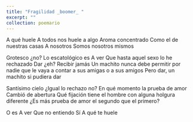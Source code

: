```yaml
---
title: "Fragilidad _boomer_ "
excerpt: ""
collection: poemario
---
```


<p>
A qué huele  
A todos nos huele a algo 
Aroma concentrado  
Como el de nuestras casas  
A nosotros 
Somos nosotros mismos 
</p>

<p>
Grotesco ¿no? 
Lo escatológico es 
A ver  
Que hasta aquel sexo lo he rechazado 
Dar ¿eh? 
Recibir jamás 
Un machito nunca debe permitir 
	por nadie que le vaya a contar a sus amigas 
		o a sus amigos 
Pero dar, un machito si pudiera dar 
</p>
	<p>
Santísimo cielo 
¿Igual lo rechazo no? 
En qué momento la prueba de amor 
Cambió de abertura 
Qué fijación tiene el hombre con alguna holgura diferente  
¿Es más prueba de amor el segundo que el primero? 
</p>
	<p>
O es  
A ver  
Que no entiendo  
Sí  
A qué te huele 
</p>
 

 
